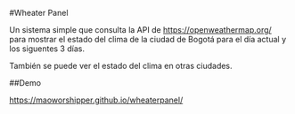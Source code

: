 #Wheater Panel

Un sistema simple que consulta la API de https://openweathermap.org/ para mostrar el estado del clima de la ciudad de Bogotá para el día actual y los siguentes 3 días.

También se puede ver el estado del clima en otras ciudades.

##Demo 

https://maoworshipper.github.io/wheaterpanel/
